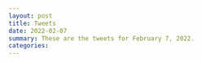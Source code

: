 ```yaml
---
layout: post
title: Tweets
date: 2022-02-07
summary: These are the tweets for February 7, 2022.
categories:
---
```


